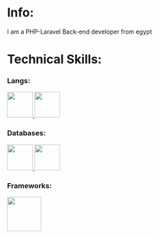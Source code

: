 <h1>Info:</h1>
<p>I am a PHP-Laravel Back-end developer from egypt</p>

<h1>Technical Skills:</h1>
<h3>Langs: </h3>
<a href="https://www.php.net/docs.php" target="_blank">
  <img src="https://pngimg.com/uploads/php/php_PNG35.png" width="60" height="60">
</a>
<a href="https://developer.mozilla.org/en-US/docs/Web/JavaScript" target="_blank">
  <img src="https://www.vectorlogo.zone/logos/javascript/javascript-icon.svg" width="60" height="60">
</a>

<h3>Databases: </h3>
<a href="https://www.mysql.com/" target="_blank">
  <img src="https://www.vectorlogo.zone/logos/mysql/mysql-official.svg" width="60" height="60">
</a>

<a href="https://sqlite.org/" target="_blank">
  <img src="https://www.vectorlogo.zone/logos/sqlite/sqlite-icon.svg" width="60" height="60">
</a>

<h3>Frameworks: </h3>
<a href="https://laravel.com" target="_blank">
  <img src="https://www.logo.wine/a/logo/Laravel/Laravel-Logo.wine.svg" width="80" height="80">
</a>
<!--
**Abdallah-Medhat75/Abdallah-Medhat75** is a ✨ _special_ ✨ repository because its `README.md` (this file) appears on your GitHub profile.

Here are some ideas to get you started:

- 🔭 I’m currently working on ...
- 🌱 I’m currently learning ...
- 👯 I’m looking to collaborate on ...
- 🤔 I’m looking for help with ...
- 💬 Ask me about ...
- 📫 How to reach me: ...
- 😄 Pronouns: ...
- ⚡ Fun fact: ...
-->
